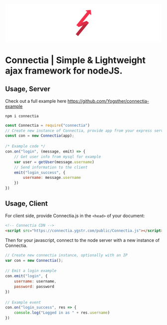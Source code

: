 ![img](img/banner.png)

# Connectia | Simple & Lightweight ajax framework for nodeJS.

## Usage, Server

Check out a full example here https://github.com/Yogsther/connectia-example

    npm i connectia

```js
const Connectia = require("connectia")
// Create new instance of Connectia, provide app from your express server
const con = new Connectia(app);

/* Example code */
con.on("login", (message, emit) => {
    // Get user info from mysql for example
    var user = getUser(message.username)
    // Send information to the client
    emit("login_success", {
        username: message.username
    })
})
```

## Usage, Client

For client side, provide Connectia.js in the ```<head>``` of your document:
```html
<!-- Connectia CDN -->
<script src="https://connectia.ygstr.com/public/Connectia.js"></script>
```


Then for your javascript, connect to the node server with a new instance of Connectia.
```js
// Create new connectia instance, optionally with an IP
var con = new Connectia();

// Emit a login example
con.emit("login", {
    username: username,
    password: password
})

// Example event
con.on("login_success", res => {
    console.log("Logged in as " + res.username)
})
```
